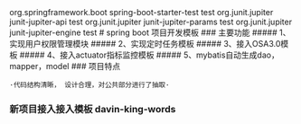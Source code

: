 <dependency>
			<groupId>org.springframework.boot</groupId>
			<artifactId>spring-boot-starter-test</artifactId>
			<scope>test</scope>
		</dependency>
		<dependency>
			<groupId>org.junit.jupiter</groupId>
			<artifactId>junit-jupiter-api</artifactId>
			<scope>test</scope>
		</dependency>
		<dependency>
			<groupId>org.junit.jupiter</groupId>
			<artifactId>junit-jupiter-params</artifactId>
			<scope>test</scope>
		</dependency>
		<dependency>
			<groupId>org.junit.jupiter</groupId>
			<artifactId>junit-jupiter-engine</artifactId>
			<scope>test</scope>
		</dependency># spring boot 项目开发模板
### 主要功能
##### 1、实现用户权限管理模块
##### 2、实现定时任务模板
##### 3、接入OSA3.0模板
##### 4、接入actuator指标监控模板
##### 5、mybatis自动生成dao，mapper，model
### 项目特点
    
    ·代码结构清晰， 设计合理，对公共部分进行了抽取·

### 新项目接入接入模板 davin-king-words
